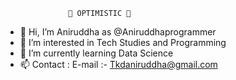                   💞️ OPTIMISTIC 💞️ 
- 👋 Hi, I’m Aniruddha as @Aniruddhaprogrammer
- 👀 I’m interested in Tech Studies and Programming
- 🌱 I’m currently learning Data Science
- 📫 Contact :
          E-mail :- Tkdaniruddha@gmail.com

<!---
Aniruddhaprogrammer/Aniruddhaprogrammer is a ✨ special ✨ repository because its `README.md` (this file) appears on your GitHub profile.
You can click the Preview link to take a look at your changes.
--->
